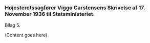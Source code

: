 ### Højesteretssagfører Viggo Carstensens Skrivelse af 17. November 1936 til Statsministeriet.

Bilag 5.

(Content goes here)
